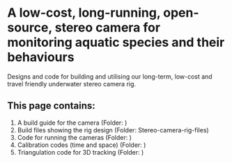 # A low-cost, long-running, open-source, stereo camera for monitoring aquatic species and their behaviours
Designs and code for building and utilising our long-term, low-cost and travel friendly underwater stereo camera rig.

## This page contains: 
1) A build guide for the camera (Folder: )
2) Build files showing the rig design (Folder: Stereo-camera-rig-files)
3) Code for running the cameras (Folder: )
4) Calibration codes (time and space) (Folder: )
5) Triangulation code for 3D tracking (Folder: )
